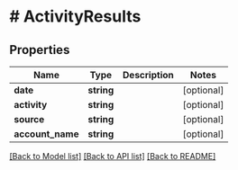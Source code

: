 # # ActivityResults

## Properties

Name | Type | Description | Notes
------------ | ------------- | ------------- | -------------
**date** | **string** |  | [optional]
**activity** | **string** |  | [optional]
**source** | **string** |  | [optional]
**account_name** | **string** |  | [optional]

[[Back to Model list]](../../README.md#models) [[Back to API list]](../../README.md#endpoints) [[Back to README]](../../README.md)
